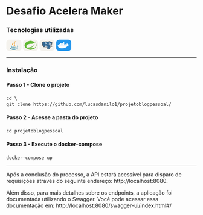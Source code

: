 # Desafio Acelera Maker

### Tecnologias utilizadas

<div>
<img height="30" width="40" src="https://github.com/tandpfun/skill-icons/blob/main/icons/Java-Light.svg"/>
<img height="30" width="40" src="https://github.com/tandpfun/skill-icons/blob/main/icons/Spring-Light.svg" />
<img height="30" width="40" src="https://github.com/tandpfun/skill-icons/blob/main/icons/PostgreSQL-Light.svg" />
<img height="30" width="40" src="https://github.com/tandpfun/skill-icons/blob/main/icons/Docker.svg"/>
</div>

-------------------------------------------------------------------------------------------------------------

### Instalação

#### Passo 1 - Clone o projeto

```shell
cd \
git clone https://github.com/lucasdanilo1/projetoblogpessoal/
```

#### Passo 2 - Acesse a pasta do projeto

```shell
cd projetoblogpessoal
```

#### Passo 3 - Execute o docker-compose

```shell
docker-compose up
```

-------------------------------------------------------------------------------------------------------------

Após a conclusão do processo, a API estará acessível para disparo de requisições através do seguinte endereço: http://localhost:8080.

Além disso, para mais detalhes sobre os endpoints, a aplicação foi documentada utilizando o Swagger. Você pode acessar essa documentação em: http://localhost:8080/swagger-ui/index.html#/
